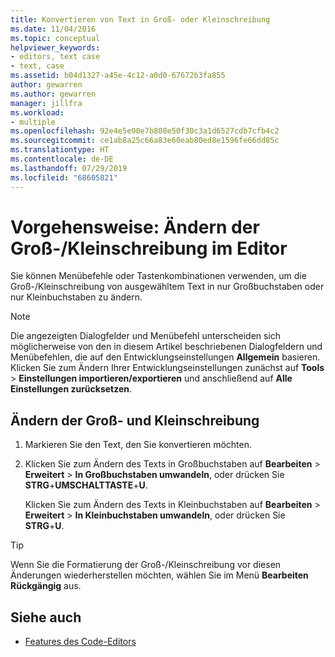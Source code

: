 ```yaml
---
title: Konvertieren von Text in Groß- oder Kleinschreibung
ms.date: 11/04/2016
ms.topic: conceptual
helpviewer_keywords:
- editors, text case
- text, case
ms.assetid: b04d1327-a45e-4c12-a0d0-67672b3fa855
author: gewarren
ms.author: gewarren
manager: jillfra
ms.workload:
- multiple
ms.openlocfilehash: 92e4e5e90e7b808e50f30c3a1d6527cdb7cfb4c2
ms.sourcegitcommit: ce1ab8a25c66a83e60eab80ed8e1596fe66dd85c
ms.translationtype: HT
ms.contentlocale: de-DE
ms.lasthandoff: 07/29/2019
ms.locfileid: "68605821"
---
```

# <a name="how-to-change-text-case-in-the-editor"></a>Vorgehensweise: Ändern der Groß-/Kleinschreibung im Editor

Sie können Menübefehle oder Tastenkombinationen verwenden, um die Groß-/Kleinschreibung von ausgewähltem Text in nur Großbuchstaben oder nur Kleinbuchstaben zu ändern.

> [!NOTE]
> Die angezeigten Dialogfelder und Menübefehl unterscheiden sich möglicherweise von den in diesem Artikel beschriebenen Dialogfeldern und Menübefehlen, die auf den Entwicklungseinstellungen **Allgemein** basieren. Klicken Sie zum Ändern Ihrer Entwicklungseinstellungen zunächst auf **Tools** > **Einstellungen importieren/exportieren** und anschließend auf **Alle Einstellungen zurücksetzen**.

## <a name="to-change-text-case"></a>Ändern der Groß- und Kleinschreibung

1. Markieren Sie den Text, den Sie konvertieren möchten.

2. Klicken Sie zum Ändern des Texts in Großbuchstaben auf **Bearbeiten** > **Erweitert** > **In Großbuchstaben umwandeln**, oder drücken Sie **STRG**+**UMSCHALTTASTE**+**U**.

   Klicken Sie zum Ändern des Texts in Kleinbuchstaben auf **Bearbeiten** > **Erweitert** > **In Kleinbuchstaben umwandeln**, oder drücken Sie **STRG**+**U**.

> [!TIP]
> Wenn Sie die Formatierung der Groß-/Kleinschreibung vor diesen Änderungen wiederherstellen möchten, wählen Sie im Menü **Bearbeiten** **Rückgängig** aus.

## <a name="see-also"></a>Siehe auch

- [Features des Code-Editors](../ide/writing-code-in-the-code-and-text-editor.md)
